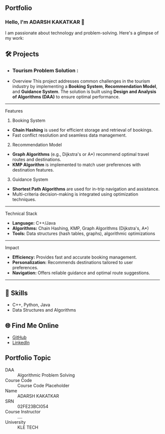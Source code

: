 ## Portfolio

### Hello, I'm ADARSH KAKATKAR 👋

I am passionate about technology and problem-solving. Here's a glimpse of my work:

## 🛠️ Projects
- ### Tourism Problem Solution :
-  Overview
This project addresses common challenges in the tourism industry by implementing a **Booking System**, **Recommendation Model**, and **Guidance System**. The solution is built using **Design and Analysis of Algorithms (DAA)** to ensure optimal performance.

---

 Features

 1. Booking System
- **Chain Hashing** is used for efficient storage and retrieval of bookings.
- Fast conflict resolution and seamless data management.

 2. Recommendation Model
- **Graph Algorithms** (e.g., Dijkstra's or A*) recommend optimal travel routes and destinations.
- **KMP Algorithm** is implemented to match user preferences with destination features.

 3. Guidance System
- **Shortest Path Algorithms** are used for in-trip navigation and assistance.
- Multi-criteria decision-making is integrated using optimization techniques.

---
 
 Technical Stack
- **Language:** C++/Java
- **Algorithms:** Chain Hashing, KMP, Graph Algorithms (Dijkstra's, A*)
- **Tools:** Data structures (hash tables, graphs), algorithmic optimizations

---

Impact
- **Efficiency:** Provides fast and accurate booking management.
- **Personalization:** Recommends destinations tailored to user preferences.
- **Navigation:** Offers reliable guidance and optimal route suggestions.

---

## 🚀 Skills
- C++, Python, Java
- Data Structures and Algorithms

## 🌐 Find Me Online
- [GitHub](https://github.com/5Adarsh)
- [LinkedIn](https://www.linkedin.com/in/adarsh-kakatkar-b294b8306?utm_source=share&utm_campaign=share_via&utm_content=profile&utm_medium=ios_app)


## Portfolio Topic

<dl>
<dt>DAA</dt>
<dd>Algorithmic Problem Solving</dd>
<dt>Course Code</dt>
<dd>Course Code Placeholder</dd>
<dt>Name</dt>
<dd>ADARSH KAKATKAR</dd>
<dt>SRN</dt>
<dd>02FE23BCI054</dd>
<dt>Course Instructor</dt>
<dd>....</dd>
<dt>University</dt>
<dd>KLE TECH</dd>
</dl>

<br> 
